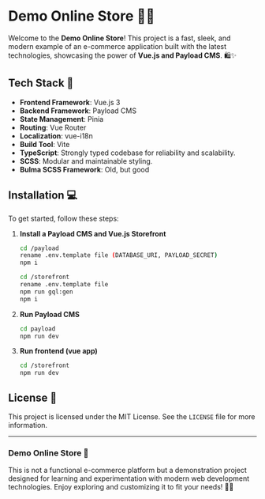 # Demo Online Store 🚀🔥

Welcome to the **Demo Online Store**! This project is a fast, sleek, and modern example of an e-commerce application built with the latest technologies, showcasing the power of **Vue.js and Payload CMS**. 🛍️✨

## Tech Stack 🔧

- **Frontend Framework**: Vue.js 3
- **Backend Framework**: Payload CMS
- **State Management**: Pinia
- **Routing**: Vue Router
- **Localization**: vue-i18n
- **Build Tool**: Vite
- **TypeScript**: Strongly typed codebase for reliability and scalability.
- **SCSS**: Modular and maintainable styling.
- **Bulma SCSS Framework**: Old, but good

## Installation 💻

To get started, follow these steps:

1. **Install a Payload CMS and Vue.js Storefront**

   ```bash
   cd /payload
   rename .env.template file (DATABASE_URI, PAYLOAD_SECRET)
   npm i

   cd /storefront
   rename .env.template file
   npm run gql:gen
   npm i
   ```

2. **Run Payload CMS**

   ```bash
   cd payload
   npm run dev
   ```

3. **Run frontend (vue app)**

   ```bash
   cd /storefront
   npm run dev
   ```

## License 📜

This project is licensed under the MIT License. See the `LICENSE` file for more information.

---

### Demo Online Store 🌟

This is not a functional e-commerce platform but a demonstration project designed for learning and experimentation with modern web development technologies. Enjoy exploring and customizing it to fit your needs! 🚀🔥
